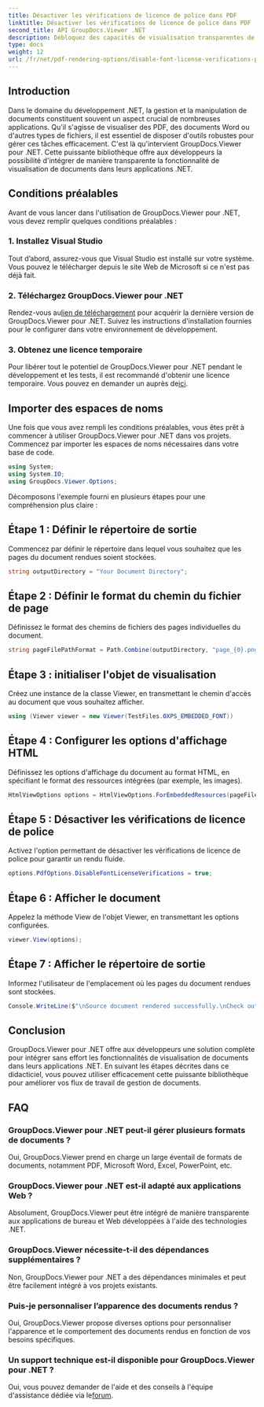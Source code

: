 ```yaml
---
title: Désactiver les vérifications de licence de police dans PDF
linktitle: Désactiver les vérifications de licence de police dans PDF
second_title: API GroupDocs.Viewer .NET
description: Débloquez des capacités de visualisation transparentes de documents dans votre .NET avec GroupDocs.Viewer pour .NET. Intégrez et personnalisez facilement le rendu des documents avec un minimum de dépendances.
type: docs
weight: 12
url: /fr/net/pdf-rendering-options/disable-font-license-verifications-pdf/
---
```

## Introduction
Dans le domaine du développement .NET, la gestion et la manipulation de documents constituent souvent un aspect crucial de nombreuses applications. Qu'il s'agisse de visualiser des PDF, des documents Word ou d'autres types de fichiers, il est essentiel de disposer d'outils robustes pour gérer ces tâches efficacement. C'est là qu'intervient GroupDocs.Viewer pour .NET. Cette puissante bibliothèque offre aux développeurs la possibilité d'intégrer de manière transparente la fonctionnalité de visualisation de documents dans leurs applications .NET.
## Conditions préalables
Avant de vous lancer dans l'utilisation de GroupDocs.Viewer pour .NET, vous devez remplir quelques conditions préalables :
### 1. Installez Visual Studio
Tout d’abord, assurez-vous que Visual Studio est installé sur votre système. Vous pouvez le télécharger depuis le site Web de Microsoft si ce n'est pas déjà fait.
### 2. Téléchargez GroupDocs.Viewer pour .NET
 Rendez-vous au[lien de téléchargement](https://releases.groupdocs.com/viewer/net/) pour acquérir la dernière version de GroupDocs.Viewer pour .NET. Suivez les instructions d'installation fournies pour le configurer dans votre environnement de développement.
### 3. Obtenez une licence temporaire
 Pour libérer tout le potentiel de GroupDocs.Viewer pour .NET pendant le développement et les tests, il est recommandé d'obtenir une licence temporaire. Vous pouvez en demander un auprès de[ici](https://purchase.groupdocs.com/temporary-license/).

## Importer des espaces de noms
Une fois que vous avez rempli les conditions préalables, vous êtes prêt à commencer à utiliser GroupDocs.Viewer pour .NET dans vos projets. Commencez par importer les espaces de noms nécessaires dans votre base de code.
```csharp
using System;
using System.IO;
using GroupDocs.Viewer.Options;
```

Décomposons l'exemple fourni en plusieurs étapes pour une compréhension plus claire :
## Étape 1 : Définir le répertoire de sortie
Commencez par définir le répertoire dans lequel vous souhaitez que les pages du document rendues soient stockées.
```csharp
string outputDirectory = "Your Document Directory";
```
## Étape 2 : Définir le format du chemin du fichier de page
Définissez le format des chemins de fichiers des pages individuelles du document.
```csharp
string pageFilePathFormat = Path.Combine(outputDirectory, "page_{0}.png");
```
## Étape 3 : initialiser l'objet de visualisation
Créez une instance de la classe Viewer, en transmettant le chemin d'accès au document que vous souhaitez afficher.
```csharp
using (Viewer viewer = new Viewer(TestFiles.OXPS_EMBEDDED_FONT))
```
## Étape 4 : Configurer les options d'affichage HTML
Définissez les options d'affichage du document au format HTML, en spécifiant le format des ressources intégrées (par exemple, les images).
```csharp
HtmlViewOptions options = HtmlViewOptions.ForEmbeddedResources(pageFilePathFormat);
```
## Étape 5 : Désactiver les vérifications de licence de police
Activez l'option permettant de désactiver les vérifications de licence de police pour garantir un rendu fluide.
```csharp
options.PdfOptions.DisableFontLicenseVerifications = true;
```
## Étape 6 : Afficher le document
Appelez la méthode View de l'objet Viewer, en transmettant les options configurées.
```csharp
viewer.View(options);
```
## Étape 7 : Afficher le répertoire de sortie
Informez l'utilisateur de l'emplacement où les pages du document rendues sont stockées.
```csharp
Console.WriteLine($"\nSource document rendered successfully.\nCheck output in {outputDirectory}.");
```

## Conclusion
GroupDocs.Viewer pour .NET offre aux développeurs une solution complète pour intégrer sans effort les fonctionnalités de visualisation de documents dans leurs applications .NET. En suivant les étapes décrites dans ce didacticiel, vous pouvez utiliser efficacement cette puissante bibliothèque pour améliorer vos flux de travail de gestion de documents.
## FAQ
### GroupDocs.Viewer pour .NET peut-il gérer plusieurs formats de documents ?
Oui, GroupDocs.Viewer prend en charge un large éventail de formats de documents, notamment PDF, Microsoft Word, Excel, PowerPoint, etc.
### GroupDocs.Viewer pour .NET est-il adapté aux applications Web ?
Absolument, GroupDocs.Viewer peut être intégré de manière transparente aux applications de bureau et Web développées à l'aide des technologies .NET.
### GroupDocs.Viewer nécessite-t-il des dépendances supplémentaires ?
Non, GroupDocs.Viewer pour .NET a des dépendances minimales et peut être facilement intégré à vos projets existants.
### Puis-je personnaliser l’apparence des documents rendus ?
Oui, GroupDocs.Viewer propose diverses options pour personnaliser l'apparence et le comportement des documents rendus en fonction de vos besoins spécifiques.
### Un support technique est-il disponible pour GroupDocs.Viewer pour .NET ?
 Oui, vous pouvez demander de l'aide et des conseils à l'équipe d'assistance dédiée via le[forum](https://forum.groupdocs.com/c/viewer/9).